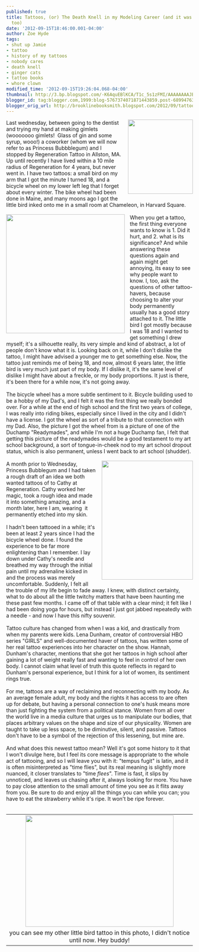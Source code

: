 ```yaml
---
published: true
title: Tattoos, (or) The Death Knell in my Modeling Career (and it was going so well,
  too)
date: '2012-09-15T18:46:00.001-04:00'
author: Zoe Hyde
tags:
- shut up Jamie
- tattoo
- history of my tattoos
- nobody cares
- death knell
- ginger cats
- tattoo books
- whore clown
modified_time: '2012-09-15T19:26:04.068-04:00'
thumbnail: http://3.bp.blogspot.com/-K6AquEBlKCA/T1c_5s1zFMI/AAAAAAAAJE4/LSVvETQ93Xw/s72-c/literary+tattoos+book.jpg
blogger_id: tag:blogger.com,1999:blog-5767374071871443859.post-6899476352434453543
blogger_orig_url: http://brooklinebooksmith.blogspot.com/2012/09/tattoos-or-death-knell-in-my-modeling.html
---
```


<div class="separator" style="clear: both; text-align: center;"><a href="http://3.bp.blogspot.com/-K6AquEBlKCA/T1c_5s1zFMI/AAAAAAAAJE4/LSVvETQ93Xw/s1600/literary+tattoos+book.jpg" imageanchor="1" style="clear: right; float: right; margin-bottom: 1em; margin-left: 1em;"><img border="0" height="200" src="http://3.bp.blogspot.com/-K6AquEBlKCA/T1c_5s1zFMI/AAAAAAAAJE4/LSVvETQ93Xw/s200/literary+tattoos+book.jpg" width="175" /></a></div>Last wednesday, between going to the dentist and trying my hand at making gimlets (wooooooo gimlets! &nbsp;Glass of gin and some syrup, wooo!) a coworker (whom we will now refer to as Princess Bubbblegum) and I stopped by Regeneration Tattoo in Allston, MA. Up until recently I have lived within a 10 mile radius of Regeneration for 4 years, but never went in. I have two tattoos: a small bird on my arm that I got the minute I turned 18, and a bicycle wheel on my lower left leg that I forget about every winter. The bike wheel had been done in Maine, and many moons ago I got the little bird inked onto me in a small room at Chameleon, in Harvard Square.<br /><br /><a href="http://ecx.images-amazon.com/images/I/51fvWU6jP-L._SL500_AA300_.jpg" imageanchor="1" style="clear: left; float: left; margin-bottom: 1em; margin-right: 1em;"><img border="0" height="320" src="http://ecx.images-amazon.com/images/I/51fvWU6jP-L._SL500_AA300_.jpg" width="320" /></a>When you get a tattoo, the first thing everyone wants to know is 1. Did it hurt, and 2. what is its significance? And while answering these questions again and again might get annoying, its easy to see why people want to know. I, too, ask the questions of other tattoo-havers, because choosing to alter your body permanently usually has a good story attached to it. The little bird I got mostly because I was 18 and I wanted to get something I drew myself; it's a silhouette really, its very simple and kind of abstract, a lot of people don't know what it is. Looking back on it, while I don't dislike the tattoo, I might have advised a younger me to get something else. Now, the tattoo just reminds me of being 18, and now, almost&nbsp;6 years later, the little bird is very much just part of my body. If I dislike it, it's the same level of dislike I might have about a freckle, or my body&nbsp;proportions. It just is there, it's been there for a while now, it's not going away.<br /><br />The bicycle wheel has a more subtle sentiment to it. Bicycle building used to be a hobby of my Dad's, and I felt it was the first thing we really bonded over. For a while at the end of high school and the first two years of college, I was really into riding bikes, especially since I lived in the city and I didn't have a license. I got the wheel as sort of a tribute to that connection with my Dad. Also, the picture I got the wheel from is a picture of one of the Duchamp "Readymades", and while I'm not a huge Duchamp fan, I felt that getting this picture of the readymades&nbsp;would be a good testament to my art school background, a sort of tongue-in-cheek nod to my art school dropout status, which is also permanent, unless I went back to art school (shudder).<br /><br /><div class="separator" style="clear: both; text-align: center;"><a href="http://images.betterworldbooks.com/192/Tattoo-Bible-9781929133840.jpg" imageanchor="1" style="clear: right; float: right; margin-bottom: 1em; margin-left: 1em;"><img border="0" height="320" src="http://images.betterworldbooks.com/192/Tattoo-Bible-9781929133840.jpg" width="246" /></a></div>A month prior to Wednesday, Princess Bubblegum and I had taken a rough draft of an idea we both wanted tattoos of to Cathy at Regeneration. Cathy worked her magic, took a rough idea and made it into something amazing, and a month later, here I am, wearing &nbsp;it permanently etched into my skin.<br /><br />I hadn't been tattooed in a while; it's been at least 2 years since I had the bicycle wheel done. I found the experience to be far more enlightening than I remember. I lay down under Cathy's needle and breathed my way through the initial pain until my adrenaline kicked in and the process was merely uncomfortable. Suddenly, I felt all the trouble of my life begin to fade away. I knew, with distinct certainty, what to do about all the little twitchy matters that have been haunting me these past few months. I came off of that table with a clear mind; it felt like I had been doing yoga for hours, but instead I just got jabbed repeatedly with a needle - and now I have this nifty souvenir.<br /><br />Tattoo culture has changed from when I was a kid, and drastically from when my parents were kids. Lena Dunham, creator of controversial HBO series "GIRLS" and well-documented haver of tattoos, has written some of her real tattoo experiences into her character on the show. Hannah, Dunham's character, mentions that she got her tattoos in high school after gaining a lot of weight really fast and wanting to feel in control of her own body. I cannot claim what level of truth this quote reflects in regard to Dunham's personal experience, but I think for a lot of women, its sentiment rings true.<br /><br />For me, tattoos are a way of&nbsp;reclaiming&nbsp;and reconnecting with my body. As an average female adult, my body and the rights it has access to are often up for debate, but having a personal connection to one's husk means more than just fighting the system from a political stance. Women from all over the world live in a media culture that urges us to manipulate our bodies, that places arbitrary values on the shape and size of our physicality. Women are taught to take up less space, to be&nbsp;diminutive, silent, and passive. Tattoos don't have to be a symbol of the rejection of this lessening, but mine are.<br /><br />And what does this newest tattoo mean? Well it's got some history to it that I won't divulge here, but I feel its core message is appropriate to the whole act of tattooing, and so I will leave you with it: "tempus fugit" is latin, and it is often misinterpreted as "time flies", but its real meaning is slightly more nuanced, it closer translates to "time <i>flees</i>". Time is fast, it slips by unnoticed, and leaves us chasing after it, always looking for more. You have to pay close attention to the small amount of time you see as it flits away from you. Be sure to do and enjoy all the things you can while you can; you have to eat the strawberry while it's ripe. It won't be ripe forever.<br /><br /><table align="center" cellpadding="0" cellspacing="0" class="tr-caption-container" style="margin-left: auto; margin-right: auto; text-align: center;"><tbody><tr><td style="text-align: center;"><a href="http://3.bp.blogspot.com/-H4-wbvZLXzQ/UFUDe22_cPI/AAAAAAAAAKA/UgIMUFYetu8/s1600/IMG_5547.jpg" imageanchor="1" style="margin-left: auto; margin-right: auto;"><img border="0" height="300" src="http://3.bp.blogspot.com/-H4-wbvZLXzQ/UFUDe22_cPI/AAAAAAAAAKA/UgIMUFYetu8/s400/IMG_5547.jpg" width="400" /></a></td></tr><tr><td class="tr-caption" style="text-align: center;">you can see my other little bird tattoo in this photo, I&nbsp;didn't&nbsp;notice until now. Hey buddy!</td></tr></tbody></table><br /><br />